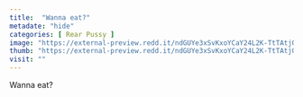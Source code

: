 ```yaml
---
title:  "Wanna eat?"
metadate: "hide"
categories: [ Rear Pussy ]
image: "https://external-preview.redd.it/ndGUYe3xSvKxoYCaY24L2K-TtTAtjQt86Xfh6ub2VHA.jpg?auto=webp&s=b710680b6c554201f72f19f410d0f62686b024c5"
thumb: "https://external-preview.redd.it/ndGUYe3xSvKxoYCaY24L2K-TtTAtjQt86Xfh6ub2VHA.jpg?width=1080&crop=smart&auto=webp&s=182cac4a783d69409033af4573325d644516043c"
visit: ""
---
```

Wanna eat?
